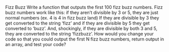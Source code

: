 Fizz Buzz
Write a function that outputs the first 100 fizz buzz numbers. Fizz buzz numbers work like
this: if they aren’t divisible by 3 or 5, they are just normal numbers (ex. 4 is 4 in fizz buzz land)
If they are divisible by 3 they get converted to the string ‘fizz’ and if they are divisible by 5
they get converted to ‘buzz’. And, shockingly, if they are divisible by both 3 and 5, they are
converted to the string ‘fizzbuzz’.
How would you change your code so that you could output the first N fizz buzz numbers, return
output in an array, and test your code?

